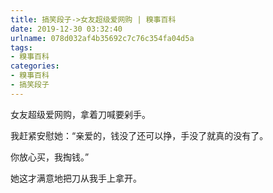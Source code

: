 ```yaml
---
title: 搞笑段子->女友超级爱网购 | 糗事百科
date: 2019-12-30 03:32:40
urlname: 078d032af4b35692c7c76c354fa04d5a
tags: 
- 糗事百科
categories:
- 糗事百科
- 搞笑段子
---
```

女友超级爱网购，拿着刀喊要剁手。

我赶紧安慰她：“亲爱的，钱没了还可以挣，手没了就真的没有了。

你放心买，我掏钱。”

她这才满意地把刀从我手上拿开。


